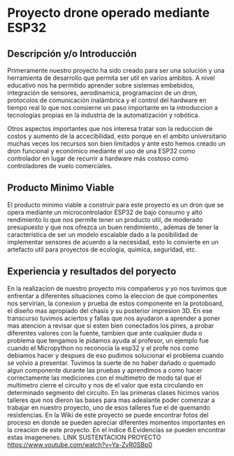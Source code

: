 # Proyecto drone operado mediante ESP32

## Descripción y/o Introducción
Primeramente nuestro proyecto ha sido creado para ser una solución y una herramienta de desarrollo que permita ser util en varios ambitos. A nivel educativo nos ha permitido aprender sobre sistemas embebidos, integración de sensores, aerodinamica, programacion de un dron, protocolos de comunicación inalámbrica y el control del hardware en tiempo real lo que nos consierne un paso importante en la introduccion a tecnologias propias en la industria de la automatización y robótica.

Otros aspectos importantes que nos interesa tratar son la reduccion de costos y aumento de la accecibilidad, esto porque en el ambito universitario muchas veces los recursos son bien limitados y ante esto hemos creado un dron funcional y económico mediante el uso de una ESP32 como controlador en lugar de recurrir a hardware más costoso como controladores de vuelo comerciales.
## Producto Minimo Viable
El producto minimo viable a construir para este proyecto es un dron que se opera mediante un microcontrolador ESP32 de bajo consumo y alto rendimiento lo que nos permite tener un  producto util, de moderado presupuesto  y que nos ofrezca un buen rendimiento., ademas de tener la caracteristica de ser un modelo escalable dado a la posibilidad de implementar sensores de acuerdo a la necesidad, esto lo convierte en un artefacto util para proyectos de ecologia, quimica, seguridad, etc. 

## Experiencia y resultados del poryecto
En la realizacion de nuestro proyecto mis compañeros y yo nos tuvimos que enfrentar a diferentes situaciones como la eleccion de que componentes nos servirian, la conexion y prueba de estos componente en la protoboard, el diseño mas apropiado del chasis y su posterior impresion 3D. En ese transcurso tuvimos aciertos y fallas que nos ayudaron a aprender a poner mas atencion a revisar que si esten bien conectados los pines, a probar diferentes valores con la fuente, tambien que ante cualquier duda o problema que tengamos le pidamos ayuda al profesor, un ejemplo fue cuando el Micropython no reconocia la esp32 y el profe nos como debiamos hacer y despues de eso pudimos solucionar el problema cuando se volvio a presentar. Tuvimos la suerte de no haber dañado o quemado algun componente durante las pruebas y aprendimos a como hacer correctamente las mediciones con el multimetro de modo tal que el multimetro cierre el circuito y nos de el valor que esta circulando en determinado segmento del circuito. En las primeras clases hicimos varios talleres que nos dieron las bases para mas adealante poder comenzar a trabajar en nuestro proyecto, uno de esos talleres fue el de quemando resistencias. En la Wiki de este proyecto se puede encontrar fotos del proceso en donde se pueden apreciar diferentes momentos importantes en la creacion de este proyecto. En el indice 6.Evidencias se pueden encontrar estas imagenenes.
LINK SUSTENTACION PROYECTO https://www.youtube.com/watch?v=Ya-ZyR0SBp0
